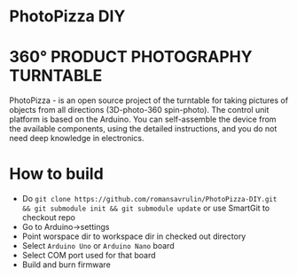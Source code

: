 # PhotoPizza DIY
# 360° PRODUCT PHOTOGRAPHY TURNTABLE

PhotoPizza - is an open source project of the turntable for taking pictures of objects from all directions
(3D-photo-360 spin-photo).
The control unit platform is based on the Arduino.
You can self-assemble the device from the available components,
using the detailed instructions, and you do not need deep knowledge in electronics.

# How to build

* Do `git clone https://github.com/romansavrulin/PhotoPizza-DIY.git && git submodule init && git submodule update` or use SmartGit to checkout repo
* Go to Arduino->settings
* Point worspace dir to workspace dir in checked out directory
* Select `Arduino Uno` or `Arduino Nano` board
* Select COM port used for that board
* Build and burn firmware
